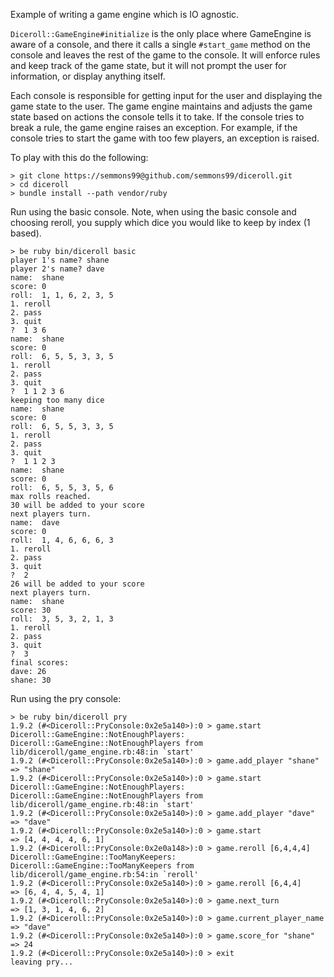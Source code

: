 Example of writing a game engine which is IO agnostic.

`Diceroll::GameEngine#initialize` is the only place where GameEngine is aware of a console, and there it calls a single `#start_game` method on the console and leaves the rest of the game to the console. It will enforce rules and keep track of the game state, but it will not prompt the user for information, or display anything itself.

Each console is responsible for getting input for the user and displaying the game state to the user. The game engine maintains and adjusts the game state based on actions the console tells it to take. If the console tries to break a rule, the game engine raises an exception. For example, if the console tries to start the game with too few players, an exception is raised.

To play with this do the following:

```shell
> git clone https://semmons99@github.com/semmons99/diceroll.git
> cd diceroll
> bundle install --path vendor/ruby
```

Run using the basic console. Note, when using the basic console and choosing reroll, you supply which dice you would like to keep by index (1 based).

```shell
> be ruby bin/diceroll basic
player 1's name? shane
player 2's name? dave
name:  shane
score: 0
roll:  1, 1, 6, 2, 3, 5
1. reroll
2. pass
3. quit
?  1 3 6
name:  shane
score: 0
roll:  6, 5, 5, 3, 3, 5
1. reroll
2. pass
3. quit
?  1 1 2 3 6
keeping too many dice
name:  shane
score: 0
roll:  6, 5, 5, 3, 3, 5
1. reroll
2. pass
3. quit
?  1 1 2 3
name:  shane
score: 0
roll:  6, 5, 5, 3, 5, 6
max rolls reached.
30 will be added to your score
next players turn.
name:  dave
score: 0
roll:  1, 4, 6, 6, 6, 3
1. reroll
2. pass
3. quit
?  2
26 will be added to your score
next players turn.
name:  shane
score: 30
roll:  3, 5, 3, 2, 1, 3
1. reroll
2. pass
3. quit
?  3
final scores:
dave: 26
shane: 30
```

Run using the pry console:

```shell
> be ruby bin/diceroll pry
1.9.2 (#<Diceroll::PryConsole:0x2e5a140>):0 > game.start
Diceroll::GameEngine::NotEnoughPlayers: Diceroll::GameEngine::NotEnoughPlayers from lib/diceroll/game_engine.rb:48:in `start'
1.9.2 (#<Diceroll::PryConsole:0x2e5a140>):0 > game.add_player "shane"
=> "shane"
1.9.2 (#<Diceroll::PryConsole:0x2e5a140>):0 > game.start
Diceroll::GameEngine::NotEnoughPlayers: Diceroll::GameEngine::NotEnoughPlayers from lib/diceroll/game_engine.rb:48:in `start'
1.9.2 (#<Diceroll::PryConsole:0x2e5a140>):0 > game.add_player "dave"
=> "dave"
1.9.2 (#<Diceroll::PryConsole:0x2e5a140>):0 > game.start
=> [4, 4, 4, 4, 6, 1]
1.9.2 (#<Diceroll::PryConsole:0x2e0a148>):0 > game.reroll [6,4,4,4]
Diceroll::GameEngine::TooManyKeepers: Diceroll::GameEngine::TooManyKeepers from lib/diceroll/game_engine.rb:54:in `reroll'
1.9.2 (#<Diceroll::PryConsole:0x2e5a140>):0 > game.reroll [6,4,4]
=> [6, 4, 4, 5, 4, 1]
1.9.2 (#<Diceroll::PryConsole:0x2e5a140>):0 > game.next_turn
=> [1, 3, 1, 4, 6, 2]
1.9.2 (#<Diceroll::PryConsole:0x2e5a140>):0 > game.current_player_name
=> "dave"
1.9.2 (#<Diceroll::PryConsole:0x2e5a140>):0 > game.score_for "shane"
=> 24
1.9.2 (#<Diceroll::PryConsole:0x2e5a140>):0 > exit
leaving pry...
```
